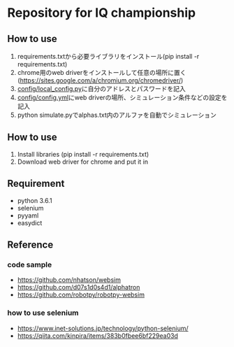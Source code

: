 # Repository for IQ championship

## How to use
1. requirements.txtから必要ライブラリをインストール(pip install -r requirements.txt)
2. chrome用のweb driverをインストールして任意の場所に置く(https://sites.google.com/a/chromium.org/chromedriver/)
3. [config/local_config.py](https://github.com/kacky24/websim/blob/master/config/local_config.py)に自分のアドレスとパスワードを記入
4. [config/config.yml](https://github.com/kacky24/websim/blob/master/config/config.yml)にweb driverの場所、シミュレーション条件などの設定を記入
5. python simulate.pyでalphas.txt内のアルファを自動でシミュレーション

## How to use
1. Install libraries (pip install -r requirements.txt)
2. Download web driver for chrome and put it in 

## Requirement
- python 3.6.1
- selenium
- pyyaml
- easydict

## Reference
### code sample
- https://github.com/nhatson/websim
- https://github.com/d07s1d0s4d1/alphatron
- https://github.com/robotpy/robotpy-websim

### how to use selenium
- https://www.inet-solutions.jp/technology/python-selenium/
- https://qiita.com/kinpira/items/383b0fbee6bf229ea03d
